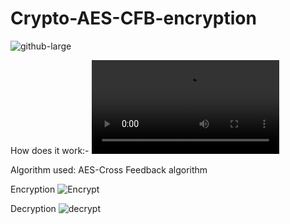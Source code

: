 # Crypto-AES-CFB-encryption


![github-large](https://user-images.githubusercontent.com/32975416/108587157-14f80380-7378-11eb-908b-e5af3da9ffe0.PNG)


How does it work:-
![Click on this Link for video showing encryption and decryption](https://user-images.githubusercontent.com/32975416/108587456-a0be5f80-7379-11eb-8785-f7f1f3d124ac.mp4)


Algorithm used: AES-Cross Feedback algorithm

 Encryption ![Encrypt](https://user-images.githubusercontent.com/32975416/108588135-9b631400-737d-11eb-8109-7cd7ed8bd0f8.PNG)

 Decryption  ![decrypt](https://user-images.githubusercontent.com/32975416/108588176-cf3e3980-737d-11eb-8dca-919ed89c06da.PNG)

